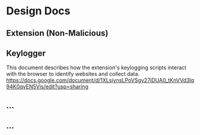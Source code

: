 # Design Docs

## Extension (Non-Malicious)

## Keylogger

This document describes how the extension's keylogging scripts interact with the browser to identify websites and collect data.
https://docs.google.com/document/d/1XLsiynsLPoVSgy27iDUA0_tKnVVd3Iq94K0qvEN5Vis/edit?usp=sharing

## ...

## ...

